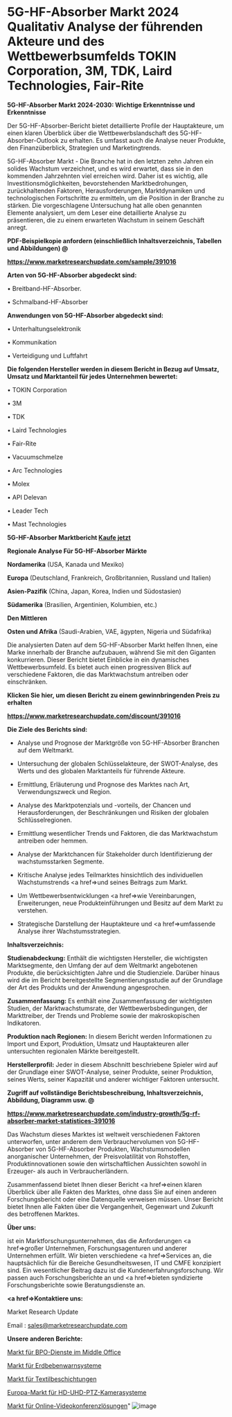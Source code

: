 # 5G-HF-Absorber Markt 2024 Qualitativ Analyse der führenden Akteure und des Wettbewerbsumfelds TOKIN Corporation, 3M, TDK, Laird Technologies, Fair-Rite

<strong>5G-HF-Absorber Markt 2024-2030: Wichtige Erkenntnisse und Erkenntnisse</strong>

Der 5G-HF-Absorber-Bericht bietet detaillierte Profile der Hauptakteure, um einen klaren Überblick über die Wettbewerbslandschaft des 5G-HF-Absorber-Outlook zu erhalten. Es umfasst auch die Analyse neuer Produkte, den Finanzüberblick, Strategien und Marketingtrends.

5G-HF-Absorber Markt - Die Branche hat in den letzten zehn Jahren ein solides Wachstum verzeichnet, und es wird erwartet, dass sie in den kommenden Jahrzehnten viel erreichen wird. Daher ist es wichtig, alle Investitionsmöglichkeiten, bevorstehenden Marktbedrohungen, zurückhaltenden Faktoren, Herausforderungen, Marktdynamiken und technologischen Fortschritte zu ermitteln, um die Position in der Branche zu stärken. Die vorgeschlagene Untersuchung hat alle oben genannten Elemente analysiert, um dem Leser eine detaillierte Analyse zu präsentieren, die zu einem erwarteten Wachstum in seinem Geschäft anregt.



<strong><b>PDF-Beispielkopie anfordern (einschließlich Inhaltsverzeichnis, Tabellen und Abbildungen) @ </b></strong>

<strong><a href=https://www.marketresearchupdate.com/sample/391016>

<strong>https://www.marketresearchupdate.com/sample/391016</u></a></strong></strong>



<strong>Arten von 5G-HF-Absorber abgedeckt sind:</strong>

• Breitband-HF-Absorber.

• Schmalband-HF-Absorber



<strong>Anwendungen von 5G-HF-Absorber abgedeckt sind:</strong>

• Unterhaltungselektronik

• Kommunikation

• Verteidigung und Luftfahrt



<strong>Die folgenden Hersteller werden in diesem Bericht in Bezug auf Umsatz, Umsatz und Marktanteil für jedes Unternehmen bewertet:</strong>

• TOKIN Corporation

• 3M

• TDK

• Laird Technologies

• Fair-Rite

• Vacuumschmelze

• Arc Technologies

• Molex

• API Delevan

• Leader Tech

• Mast Technologies



<strong>5G-HF-Absorber Marktbericht <a href=https://www.marketresearchupdate.com/buynow/391016>Kaufe jetzt</a></strong>



<strong>Regionale Analyse Für 5G-HF-Absorber Märkte</strong>



<strong>Nordamerika</strong> (USA, Kanada und Mexiko)



<strong>Europa</strong> (Deutschland, Frankreich, Großbritannien, Russland und Italien)



<strong>Asien-Pazifik</strong> (China, Japan, Korea, Indien und Südostasien)



<strong>Südamerika</strong> (Brasilien, Argentinien, Kolumbien, etc.)



<strong>Den Mittleren</strong> 

<strong>Osten und Afrika</strong> (Saudi-Arabien, VAE, ägypten, Nigeria und Südafrika)

Die analysierten Daten auf dem 5G-HF-Absorber Markt helfen Ihnen, eine Marke innerhalb der Branche aufzubauen, während Sie mit den Giganten konkurrieren. Dieser Bericht bietet Einblicke in ein dynamisches Wettbewerbsumfeld. Es bietet auch einen progressiven Blick auf verschiedene Faktoren, die das Marktwachstum antreiben oder einschränken.



<strong>Klicken Sie hier, um diesen Bericht zu einem gewinnbringenden Preis zu erhalten
</strong>

<strong><a href=https://www.marketresearchupdate.com/discount/391016>https://www.marketresearchupdate.com/discount/391016</b></u></strong></a>



<strong>Die Ziele des Berichts sind:</strong>

- Analyse und Prognose der Marktgröße von 5G-HF-Absorber Branchen auf dem Weltmarkt.

- Untersuchung der globalen Schlüsselakteure, der SWOT-Analyse, des Werts und des globalen Marktanteils für führende Akteure.

- Ermittlung, Erläuterung und Prognose des Marktes nach Art, Verwendungszweck und Region.

- Analyse des Marktpotenzials und -vorteils, der Chancen und Herausforderungen, der Beschränkungen und Risiken der globalen Schlüsselregionen.

- Ermittlung wesentlicher Trends und Faktoren, die das Marktwachstum antreiben oder hemmen.

- Analyse der Marktchancen für Stakeholder durch Identifizierung der wachstumsstarken Segmente.

- Kritische Analyse jedes Teilmarktes hinsichtlich des individuellen Wachstumstrends <a href=>und</a> seines Beitrags zum Markt.

- Um Wettbewerbsentwicklungen <a href=>wie</a> Vereinbarungen, Erweiterungen, neue Produkteinführungen und Besitz auf dem Markt zu verstehen.

- Strategische Darstellung der Hauptakteure und <a href=>umfas</a>sende Analyse ihrer Wachstumsstrategien.



<strong>Inhaltsverzeichnis:</strong>



<strong>Studienabdeckung:</strong> Enthält die wichtigsten Hersteller, die wichtigsten Marktsegmente, den Umfang der auf dem Weltmarkt angebotenen Produkte, die berücksichtigten Jahre und die Studienziele. Darüber hinaus wird die im Bericht bereitgestellte Segmentierungsstudie auf der Grundlage der Art des Produkts und der Anwendung angesprochen.



<strong>Zusammenfassung:</strong> Es enthält eine Zusammenfassung der wichtigsten Studien, der Marktwachstumsrate, der Wettbewerbsbedingungen, der Markttreiber, der Trends und Probleme sowie der makroskopischen Indikatoren.



<strong>Produktion nach Regionen:</strong> In diesem Bericht werden Informationen zu Import und Export, Produktion, Umsatz und Hauptakteuren aller untersuchten regionalen Märkte bereitgestellt.



<strong>Herstellerprofil:</strong> Jeder in diesem Abschnitt beschriebene Spieler wird auf der Grundlage einer SWOT-Analyse, seiner Produkte, seiner Produktion, seines Werts, seiner Kapazität und anderer wichtiger Faktoren untersucht.



<strong><b>Zugriff auf vollständige Berichtsbeschreibung, Inhaltsverzeichnis, Abbildung, Diagramm usw. @ </b></strong>

<strong><a href=https://www.marketresearchupdate.com/industry-growth/5g-rf-absorber-market-statistices-391016>https://www.marketresearchupdate.com/industry-growth/5g-rf-absorber-market-statistices-391016</a></strong>

Das Wachstum dieses Marktes ist weltweit verschiedenen Faktoren unterworfen, unter anderem dem Verbrauchervolumen von 5G-HF-Absorber von 5G-HF-Absorber Produkten, Wachstumsmodellen anorganischer Unternehmen, der Preisvolatilität von Rohstoffen, Produktinnovationen sowie den wirtschaftlichen Aussichten sowohl in Erzeuger- als auch in Verbraucherländern.

Zusammenfassend bietet Ihnen dieser Bericht <a href=>einen</a> klaren Überblick über alle Fakten des Marktes, ohne dass Sie auf einen anderen Forschungsbericht oder eine Datenquelle verweisen müssen. Unser Bericht bietet Ihnen alle Fakten über die Vergangenheit, Gegenwart und Zukunft des betroffenen Marktes.



<strong>Über uns:</strong>

 ist ein Marktforschungsunternehmen, das die Anforderungen <a href=>großer</a> Unternehmen, Forschungsagenturen und anderer Unternehmen erfüllt. Wir bieten verschiedene <a href=>Services</a> an, die hauptsächlich für die Bereiche Gesundheitswesen, IT und CMFE konzipiert sind. Ein wesentlicher Beitrag dazu ist die Kundenerfahrungsforschung. Wir passen auch Forschungsberichte an und <a href=>bieten</a> syndizierte Forschungsberichte sowie Beratungsdienste an.



<strong><a href=>Kontaktiere uns:</a></strong>

Market Research Update

Email : sales@marketresearchupdate.com



<strong>Unsere anderen Berichte:</strong>

<a href=https://www.linkedin.com/pulse/middle-office-bpo-services-market-trends-2023>Markt für BPO-Dienste im Middle Office</a>

<a href=https://www.linkedin.com/pulse/earthquake-warning-system-market-size-industry>Markt für Erdbebenwarnsysteme</a>

<a href=https://www.linkedin.com/pulse/textile-coatings-market-2023-remarking-enormous-growth>Markt für Textilbeschichtungen</a>

<a href=https://www.linkedin.com/pulse/europe-hd-uhd-ptz-camera-systems-market>Europa-Markt für HD-UHD-PTZ-Kamerasysteme</a>

<a href=https://www.linkedin.com/pulse/online-video-conferencing-solutions-market-mdcme/>Markt für Online-Videokonferenzlösungen</a>"
![image](https://github.com/Gayatrikarjule/Market-Analysis-361/assets/97346546/b2a5469c-8ad0-486a-9ed1-8e43c5759d01)
